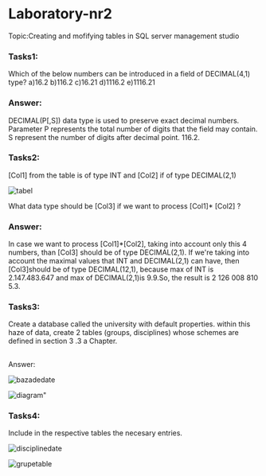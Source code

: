 # Laboratory-nr2
Topic:Creating and mofifying tables in SQL server management studio
### Tasks1:
Which of the below numbers can be introduced in a field of DECIMAL(4,1) type?
a)16.2  b)116.2  c)16.21  d)1116.2  e)1116.21
### Answer:
 DECIMAL(P[,S]) data type is used to preserve exact decimal numbers. Parameter P represents the total number of digits that
      the field may contain. S represent the number of digits after decimal point. 
      116.2.
### Tasks2:
[Col1] from the table is of type INT and [Col2] if of type DECIMAL(2,1)

![tabel](https://user-images.githubusercontent.com/43128425/45871494-51356d00-bd96-11e8-9cba-c147b826d070.jpg)
             
   What data type should be [Col3] if we want to process [Col1]* [Col2] ?
### Answer:
In case we want to process [Col1]*[Col2], taking into account only this 4 numbers, than [Col3] should 
      be of type DECIMAL(2,1). If we're taking into account  the maximal values that INT and DECIMAL(2,1) can
      have, then [Col3]should be of type DECIMAL(12,1), because max of INT is 2.147.483.647 and max of
      DECIMAL(2,1)is 9.9.So, the result is 2 126 008 810 5.3.
      
### Tasks3:
Create a database called the university with default properties. within this haze of
data, create 2 tables (groups, disciplines) whose schemes are defined in section 3 .3 a
Chapter.
<h2>  </h2> Answer:

![bazadedate](https://user-images.githubusercontent.com/43128425/45871872-2bf52e80-bd97-11e8-95a2-8f5dfd32d875.jpg)

![diagram](https://user-images.githubusercontent.com/43128425/45870449-92784d80-bd93-11e8-8f76-37e6c378d565.jpg)"

### Tasks4:
Include in the respective tables the necesary entries.

![disciplinedate](https://user-images.githubusercontent.com/43128425/45872377-8ba00980-bd98-11e8-8701-6ca003349a0f.jpg)

![grupetable](https://user-images.githubusercontent.com/43128425/45872520-e5a0cf00-bd98-11e8-9e08-1f2484e9b455.jpg)

